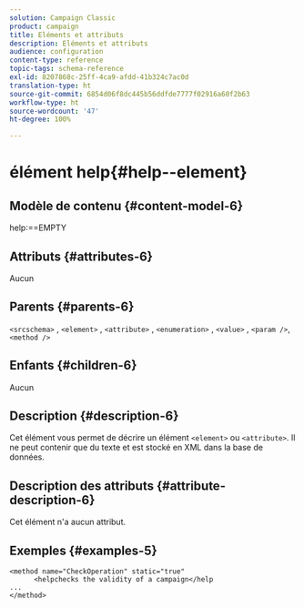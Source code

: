 ```yaml
---
solution: Campaign Classic
product: campaign
title: Eléments et attributs
description: Eléments et attributs
audience: configuration
content-type: reference
topic-tags: schema-reference
exl-id: 8207868c-25ff-4ca9-afdd-41b324c7ac0d
translation-type: ht
source-git-commit: 6854d06f8dc445b56ddfde7777f02916a60f2b63
workflow-type: ht
source-wordcount: '47'
ht-degree: 100%

---
```


# élément help{#help--element}

## Modèle de contenu {#content-model-6}

help:==EMPTY

## Attributs {#attributes-6}

Aucun

## Parents {#parents-6}

`<srcschema>`  ,  `<element>`   ,   `<attribute>`    ,    `<enumeration>`     ,     `<value>`      ,     `<param />`,      `<method />`

## Enfants {#children-6}

Aucun

## Description {#description-6}

Cet élément vous permet de décrire un élément `<element>`  ou `<attribute>`. Il ne peut contenir que du texte et est stocké en XML dans la base de données.

## Description des attributs {#attribute-description-6}

Cet élément n&#39;a aucun attribut.

## Exemples       {#examples-5}

```
<method name="CheckOperation" static="true"
      <helpchecks the validity of a campaign</help
...
</method> 
```
